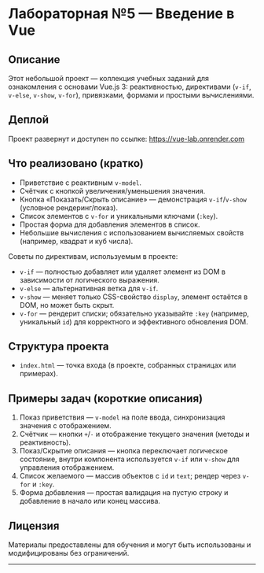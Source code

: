 # Лабораторная №5 — Введение в Vue

## Описание
Этот небольшой проект — коллекция учебных заданий для ознакомления с основами Vue.js 3: реактивностью, директивами (`v-if`, `v-else`, `v-show`, `v-for`), привязками, формами и простыми вычислениями.

## Деплой
Проект развернут и доступен по ссылке: https://vue-lab.onrender.com

## Что реализовано (кратко)
- Приветствие с реактивным `v-model`.
- Счётчик с кнопкой увеличения/уменьшения значения.
- Кнопка «Показать/Скрыть описание» — демонстрация `v-if`/`v-show` (условное рендеринг/показ).
- Список элементов с `v-for` и уникальными ключами (`:key`).
- Простая форма для добавления элементов в список.
- Небольшие вычисления с использованием вычисляемых свойств (например, квадрат и куб числа).

Советы по директивам, используемым в проекте:
- `v-if` — полностью добавляет или удаляет элемент из DOM в зависимости от логического выражения.
- `v-else` — альтернативная ветка для `v-if`.
- `v-show` — меняет только CSS-свойство `display`, элемент остаётся в DOM, но может быть скрыт.
- `v-for` — рендерит списки; обязательно указывайте `:key` (например, уникальный `id`) для корректного и эффективного обновления DOM.

## Структура проекта
- `index.html` — точка входа (в проекте, собранных страницах или примерах).

## Примеры задач (короткие описания)
1. Показ приветствия — `v-model` на поле ввода, синхронизация значения с отображением.
2. Счётчик — кнопки `+`/`-` и отображение текущего значения (методы и реактивность).
3. Показ/Скрытие описания — кнопка переключает логическое состояние, внутри компонента используется `v-if` или `v-show` для управления отображением.
4. Список желаемого — массив объектов с `id` и `text`; рендер через `v-for` и `:key`.
5. Форма добавления — простая валидация на пустую строку и добавление в начало или конец массива.

## Лицензия
Материалы предоставлены для обучения и могут быть использованы и модифицированы без ограничений.

---